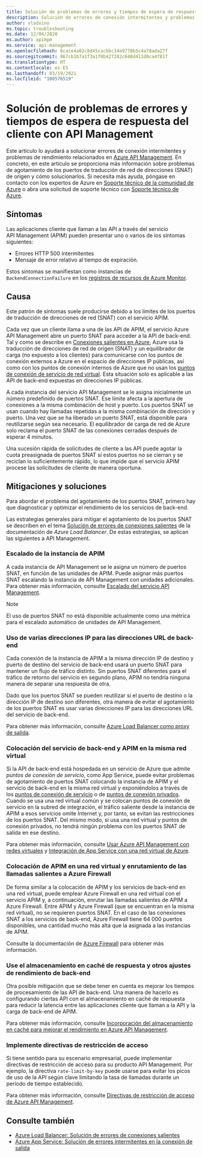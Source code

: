 ```yaml
---
title: Solución de problemas de errores y tiempos de espera de respuesta del cliente con API Management
description: Solución de errores de conexión intermitentes y problemas de latencia relacionados en API Management
author: vladvino
ms.topic: troubleshooting
ms.date: 12/04/2020
ms.author: apimpm
ms.service: api-management
ms.openlocfilehash: 6cace4a02c8d45cacbbc34e9778b5c4a78ada27f
ms.sourcegitcommit: 867cb1b7a1f3a1f0b427282c648d411d0ca4f81f
ms.translationtype: HT
ms.contentlocale: es-ES
ms.lasthandoff: 03/19/2021
ms.locfileid: "100576519"
---
```

# <a name="troubleshooting-client-response-timeouts-and-errors-with-api-management"></a>Solución de problemas de errores y tiempos de espera de respuesta del cliente con API Management

Este artículo lo ayudará a solucionar errores de conexión intermitentes y problemas de rendimiento relacionados en [Azure API Management](./api-management-key-concepts.md). En concreto, en este artículo se proporciona más información sobre problemas de agotamiento de los puertos de traducción de red de direcciones (SNAT) de origen y cómo solucionarlos. Si necesita más ayuda, póngase en contacto con los expertos de Azure en [Soporte técnico de la comunidad de Azure](https://azure.microsoft.com/support/community/) o abra una solicitud de soporte técnico con [Soporte técnico de Azure](https://azure.microsoft.com/support/options/).

## <a name="symptoms"></a>Síntomas

Las aplicaciones cliente que llaman a las API a través del servicio API Management (APIM) pueden presentar uno o varios de los síntomas siguientes:

* Errores HTTP 500 intermitentes
* Mensaje de error relativo al tiempo de expiración.

Estos síntomas se manifiestan como instancias de `BackendConnectionFailure` en los [registros de recursos de Azure Monitor](../azure-monitor/essentials/resource-logs.md).

## <a name="cause"></a>Causa

Este patrón de síntomas suele producirse debido a los límites de los puertos de traducción de direcciones de red (SNAT) con el servicio APIM.

Cada vez que un cliente llama a una de las API de APIM, el servicio Azure API Management abre un puerto SNAT para acceder a la API de back-end. Tal y como se describe en [Conexiones salientes en Azure](../load-balancer/load-balancer-outbound-connections.md), Azure usa la traducción de direcciones de red de origen (SNAT) y un equilibrador de carga (no expuesto a los clientes) para comunicarse con los puntos de conexión externos a Azure en el espacio de direcciones IP públicas, así como con los puntos de conexión internos de Azure que no usan los [puntos de conexión de servicio de red virtual](../virtual-network/virtual-network-service-endpoints-overview.md). Esta situación solo es aplicable a las API de back-end expuestas en direcciones IP públicas.

A cada instancia del servicio API Management se le asigna inicialmente un número predefinido de puertos SNAT. Ese límite afecta a la apertura de conexiones a la misma combinación de host y puerto. Los puertos SNAT se usan cuando hay llamadas repetidas a la misma combinación de dirección y puerto. Una vez que se ha liberado un puerto SNAT, está disponible para reutilizarse según sea necesario. El equilibrador de carga de red de Azure solo reclama el puerto SNAT de las conexiones cerradas después de esperar 4 minutos.

Una sucesión rápida de solicitudes de cliente a las API puede agotar la cuota preasignada de puertos SNAT si estos puertos no se cierran y se reciclan lo suficientemente rápido, lo que impide que el servicio APIM procese las solicitudes de cliente de manera oportuna.

## <a name="mitigations-and-solutions"></a>Mitigaciones y soluciones

Para abordar el problema del agotamiento de los puertos SNAT, primero hay que diagnosticar y optimizar el rendimiento de los servicios de back-end.

Las estrategias generales para mitigar el agotamiento de los puertos SNAT se describen en el tema [Solución de errores de conexiones salientes](../load-balancer/troubleshoot-outbound-connection.md) de la documentación de *Azure Load Balancer*. De estas estrategias, se aplican las siguientes a API Management.

### <a name="scale-your-apim-instance"></a>Escalado de la instancia de APIM

A cada instancia de API Management se le asigna un número de puertos SNAT, en función de las unidades de APIM. Puede asignar más puertos SNAT escalando la instancia de API Management con unidades adicionales. Para obtener más información, consulte [Escalado del servicio API Management](upgrade-and-scale.md#scale-your-api-management-service).

> [!NOTE]
> El uso de puertos SNAT no está disponible actualmente como una métrica para el escalado automático de unidades de API Management.

### <a name="use-multiple-ips-for-your-backend-urls"></a>Uso de varias direcciones IP para las direcciones URL de back-end

Cada conexión de la instancia de APIM a la misma dirección IP de destino y puerto de destino del servicio de back-end usará un puerto SNAT para mantener un flujo de tráfico distinto. Sin puertos SNAT diferentes para el tráfico de retorno del servicio en segundo plano, APIM no tendría ninguna manera de separar una respuesta de otra.

Dado que los puertos SNAT se pueden reutilizar si el puerto de destino o la dirección IP de destino son diferentes, otra manera de evitar el agotamiento de los puertos SNAT es usar varias direcciones IP para las direcciones URL del servicio de back-end.

Para obtener más información, consulte [Azure Load Balancer como proxy de salida](../load-balancer/load-balancer-outbound-connections.md).

### <a name="place-your-apim-and-backend-service-in-the-same-vnet"></a>Colocación del servicio de back-end y APIM en la misma red virtual

Si la API de back-end está hospedada en un servicio de Azure que admite *puntos de conexión de servicio*, como App Service, puede evitar problemas de agotamiento de puertos SNAT colocando la instancia de APIM y el servicio de back-end en la misma red virtual y exponiéndolos a través de los [puntos de conexión de servicio](../virtual-network/virtual-network-service-endpoints-overview.md) o de [puntos de conexión privados](../private-link/private-endpoint-overview.md). Cuando se usa una red virtual común y se colocan puntos de conexión de servicio en la subred de integración, el tráfico saliente desde la instancia de APIM a esos servicios omite Internet y, por tanto, se evitan las restricciones de los puertos SNAT. Del mismo modo, si usa una red virtual y puntos de conexión privados, no tendrá ningún problema con los puertos SNAT de salida en ese destino.

Para obtener más información, consulte [Usar Azure API Management con redes virtuales](api-management-using-with-vnet.md) y [Integración de App Service con una red virtual de Azure](../app-service/web-sites-integrate-with-vnet.md).

### <a name="place-your-apim-in-a-virtual-network-and-route-outbound-calls-to-azure-firewall"></a>Colocación de APIM en una red virtual y enrutamiento de las llamadas salientes a Azure Firewall

De forma similar a la colocación de APIM y los servicios de back-end en una red virtual, puede emplear Azure Firewall en una red virtual con el servicio APIM y, a continuación, enrutar las llamadas salientes de APIM a Azure Firewall. Entre APIM y Azure Firewall (que se encuentran en la misma red virtual), no se requieren puertos SNAT. En el caso de las conexiones SNAT a los servicios de back-end, Azure Firewall tiene 64 000 puertos disponibles, una cantidad mucho más alta que la asignada a las instancias de APIM.

Consulte la documentación de [Azure Firewall](../firewall/overview.md) para obtener más información.

### <a name="consider-response-caching-and-other-backend-performance-tuning"></a>Use el almacenamiento en caché de respuesta y otros ajustes de rendimiento de back-end

Otra posible mitigación que se debe tener en cuenta es mejorar los tiempos de procesamiento de las API de back-end. Una manera de hacerlo es configurando ciertas API con el almacenamiento en caché de respuesta para reducir la latencia entre las aplicaciones cliente que llaman a la API y la carga de back-end de APIM.

Para obtener más información, consulte [Incorporación del almacenamiento en caché para mejorar el rendimiento en Azure API Management](api-management-howto-cache.md).

### <a name="consider-implementing-access-restriction-policies"></a>Implemente directivas de restricción de acceso

Si tiene sentido para su escenario empresarial, puede implementar directivas de restricción de acceso para su producto API Management. Por ejemplo, la directiva `rate-limit-by-key` puede usarse para evitar los picos de uso de la API según clave limitando la tasa de llamadas durante un período de tiempo establecido.

Para obtener más información, consulte [Directivas de restricción de acceso de Azure API Management](api-management-access-restriction-policies.md).

## <a name="see-also"></a>Consulte también

* [Azure Load Balancer: Solución de errores de conexiones salientes](../load-balancer/troubleshoot-outbound-connection.md)
* [Azure App Service: Solución de errores intermitentes en la conexión de salida](../app-service/troubleshoot-intermittent-outbound-connection-errors.md)
